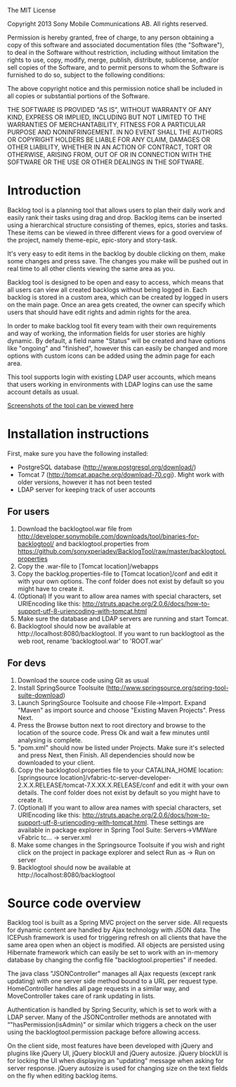 The MIT License

Copyright 2013 Sony Mobile Communications AB. All rights reserved.

Permission is hereby granted, free of charge, to any person obtaining a copy
of this software and associated documentation files (the "Software"), to deal
in the Software without restriction, including without limitation the rights
to use, copy, modify, merge, publish, distribute, sublicense, and/or sell
copies of the Software, and to permit persons to whom the Software is
furnished to do so, subject to the following conditions:

The above copyright notice and this permission notice shall be included in
all copies or substantial portions of the Software.

THE SOFTWARE IS PROVIDED "AS IS", WITHOUT WARRANTY OF ANY KIND, EXPRESS OR
IMPLIED, INCLUDING BUT NOT LIMITED TO THE WARRANTIES OF MERCHANTABILITY,
FITNESS FOR A PARTICULAR PURPOSE AND NONINFRINGEMENT. IN NO EVENT SHALL THE
AUTHORS OR COPYRIGHT HOLDERS BE LIABLE FOR ANY CLAIM, DAMAGES OR OTHER
LIABILITY, WHETHER IN AN ACTION OF CONTRACT, TORT OR OTHERWISE, ARISING FROM,
OUT OF OR IN CONNECTION WITH THE SOFTWARE OR THE USE OR OTHER DEALINGS IN
THE SOFTWARE.

Introduction
============

Backlog tool is a planning tool that allows users to plan their daily work and easily rank their tasks using drag and drop. Backlog items can be inserted using a hierarchical structure consisting of themes, epics, stories and tasks. These items can be viewed in three different views for a good overview of the project, namely theme-epic, epic-story and story-task.

It's very easy to edit items in the backlog by double clicking on them, make some changes and press save. The changes you make will be pushed out in real time to all other clients viewing the same area as you.

Backlog tool is designed to be open and easy to access, which means that all users can view all created backlogs without being logged in. Each backlog is stored in a custom area, which can be created by logged in users on the main page. Once an area gets created, the owner can specify which users that should have edit rights and admin rights for the area.

In order to make backlog tool fit every team with their own requirements and way of working, the information fields for user stories are highly dynamic. By default, a field name "Status" will be created and have options like "ongoing" and "finished", however this can easily be changed and more options with custom icons can be added using the admin page for each area.

This tool supports login with existing LDAP user accounts, which means that users working in environments with LDAP logins can use the same account details as usual.

[Screenshots of the tool can be viewed here](https://github.com/sonyxperiadev/BacklogTool/wiki/Screenshots)

Installation instructions
=========================

First, make sure you have the following installed:
* PostgreSQL database (http://www.postgresql.org/download/)
* Tomcat 7 (http://tomcat.apache.org/download-70.cgi). Might work with older versions, however it has not been tested
* LDAP server for keeping track of user accounts

For users
---------
1. Download the backlogtool.war file from http://developer.sonymobile.com/downloads/tool/binaries-for-backlogtool/ and backlogtool.properties from https://github.com/sonyxperiadev/BacklogTool/raw/master/backlogtool.properties
2. Copy the .war-file to [Tomcat location]/webapps
3. Copy the backlog.properties-file to [Tomcat location]/conf and edit it with your own options. The conf folder does not exist by default so you might have to create it.
4. (Optional) If you want to allow area names with special characters, set URIEncoding like this: http://struts.apache.org/2.0.6/docs/how-to-support-utf-8-uriencoding-with-tomcat.html
5. Make sure the database and LDAP servers are running and start Tomcat.
6. Backlogtool should now be available at http://localhost:8080/backlogtool. If you want to run backlogtool as the web root, rename 'backlogtool.war' to 'ROOT.war'

For devs
--------
1. Download the source code using Git as usual
2. Install SpringSource Toolsuite (http://www.springsource.org/spring-tool-suite-download)
3. Launch SpringSource Toolsuite and choose File->Import. Expand "Maven" as import source and choose "Existing Maven Projects". Press Next.
4. Press the Browse button next to root directory and browse to the location of the source code. Press Ok and wait a few minutes until analysing is complete.
5. "pom.xml" should now be listed under Projects. Make sure it's selected and press Next, then Finish.
All dependencies should now be downloaded to your client.
6. Copy the backlogtool.properties file to your CATALINA_HOME location: [springsource location]/vfabric-tc-server-developer-2.X.X.RELEASE/tomcat-7.X.XX.X.RELEASE/conf and edit it with your own details. The conf folder does not exist by default so you might have to create it.
7. (Optional) If you want to allow area names with special characters, set URIEncoding like this: http://struts.apache.org/2.0.6/docs/how-to-support-utf-8-uriencoding-with-tomcat.html. These settings are available in package explorer in Spring Tool Suite: Servers->VMWare vFabric tc... -> server.xml
8. Make some changes in the Springsource Toolsuite if you wish and right click on the project in package explorer and select Run as -> Run on server
9. Backlogtool should now be available at http://localhost:8080/backlogtool


Source code overview
====================

Backlog tool is built as a Spring MVC project on the server side. All requests for dynamic content are handled by Ajax technology with JSON data. The ICEPush framework is used for triggering refresh on all clients that have the same area open when an object is modified. All objects are persisted using Hibernate framework which can easily be set to work with an in-memory database by changing the config file "backlogtool.properties" if needed.

The java class "JSONController" manages all Ajax requests (except rank updating) with one server side method bound to a URL per request type. HomeController handles all page requests in a similar way, and MoveController takes care of rank updating in lists.

Authentication is handled by Spring Security, which is set to work with a LDAP server. Many of the JSONController methods are annotated with “"hasPermission(isAdmin)" or similar which triggers a check on the user using the backlogtool.permission package before allowing access.

On the client side, most features have been developed with jQuery and plugins like jQuery UI, jQuery blockUI and jQuery autosize. jQuery blockUI is for locking the UI when displaying an "updating" message when asking for server response. jQuery autosize is used for changing size on the text fields on the fly when editing backlog items.
